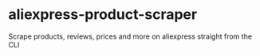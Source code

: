 # aliexpress-product-scraper
Scrape products, reviews, prices and more on aliexpress straight from the CLI
